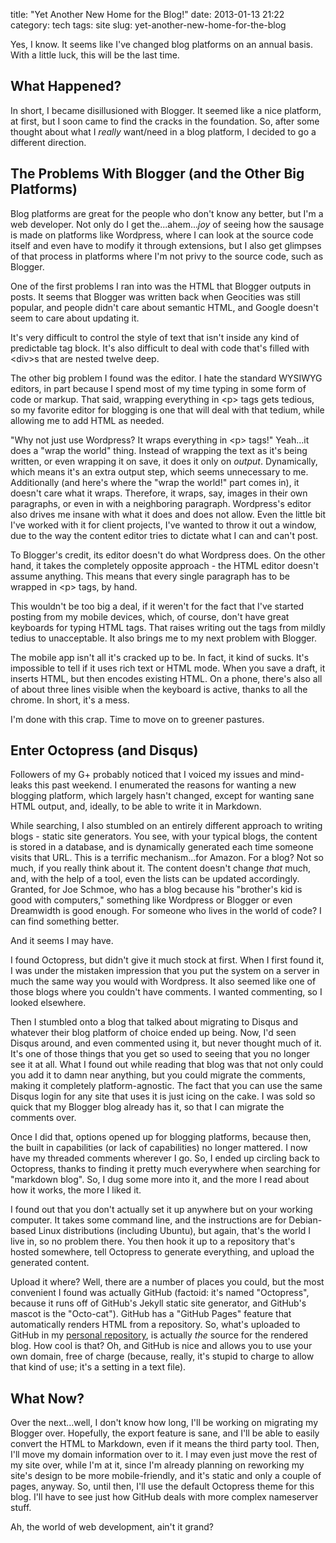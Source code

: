 title: "Yet Another New Home for the Blog!"
date: 2013-01-13 21:22
category: tech
tags: site
slug: yet-another-new-home-for-the-blog

Yes, I know. It seems like I've changed blog platforms on an annual basis. With a little luck, this will be the last time. 

## What Happened?

In short, I became disillusioned with Blogger. It seemed like a nice platform, at first, but I soon came to find the cracks in the foundation. So, after some thought about what I *really* want/need in a blog platform, I decided to go a different direction.
<!-- more -->
## The Problems With Blogger (and the Other Big Platforms)

Blog platforms are great for the people who don't know any better, but I'm a web developer. Not only do I get the...ahem...*joy* of seeing how the sausage is made on platforms like Wordpress, where I can look at the source code itself and even have to modify it through extensions, but I also get glimpses of that process in platforms where I'm not privy to the source code, such as Blogger.

One of the first problems I ran into was the HTML that Blogger outputs in posts. It seems that Blogger was written back when Geocities was still popular, and people didn't care about semantic HTML, and Google doesn't seem to care about updating it.

It's very difficult to control the style of text that isn't inside any kind of predictable tag block. It's also difficult to deal with code that's filled with &lt;div&gt;s that are nested twelve deep.

The other big problem I found was the editor. I hate the standard WYSIWYG editors, in part because I spend most of my time typing in some form of code or markup. That said, wrapping everything in &lt;p&gt; tags gets tedious, so my favorite editor for blogging is one that will deal with that tedium, while allowing me to add HTML as needed.

"Why not just use Wordpress? It wraps everything in &lt;p&gt; tags!" Yeah...it does a "wrap the world" thing. Instead of wrapping the text as it's being written, or even wrapping it on save, it does it only on *output*. Dynamically, which means it's an extra output step, which seems unnecessary to me. Additionally (and here's where the "wrap the world!" part comes in), it doesn't care what it wraps. Therefore, it wraps, say, images in their own paragraphs, or even in with a neighboring paragraph. Wordpress's editor also drives me insane with what it does and does not allow. Even the little bit I've worked with it for client projects, I've wanted to throw it out a window, due to the way the content editor tries to dictate what I can and can't post.

To Blogger's credit, its editor doesn't do what Wordpress does. On the other hand, it takes the completely opposite approach - the HTML editor doesn't assume anything. This means that every single paragraph has to be wrapped in &lt;p&gt; tags, by hand.

This wouldn't be too big a deal, if it weren't for the fact that I've started posting from my mobile devices, which, of course, don't have great keyboards for typing HTML tags. That raises writing out the tags from mildly tedius to unacceptable. It also brings me to my next problem with Blogger.

The mobile app isn't all it's cracked up to be. In fact, it kind of sucks. It's impossible to tell if it uses rich text or HTML mode. When you save a draft, it inserts HTML, but then encodes existing HTML. On a phone, there's also all of about three lines visible when the keyboard is active, thanks to all the chrome. In short, it's a mess.

I'm done with this crap. Time to move on to greener pastures.

## Enter Octopress (and Disqus)

Followers of my G+ probably noticed that I voiced my issues and mind-leaks this past weekend. I enumerated the reasons for wanting a new blogging platform, which largely hasn't changed, except for wanting sane HTML output, and, ideally, to be able to write it in Markdown.

While searching, I also stumbled on an entirely different approach to writing blogs - static site generators. You see, with your typical blogs, the content is stored in a database, and is dynamically generated each time someone visits that URL. This is a terrific mechanism...for Amazon. For a blog? Not so much, if you really think about it. The content doesn't change *that* much, and, with the help of a tool, even the lists can be updated accordingly. Granted, for Joe Schmoe, who has a blog because his "brother's kid is good with computers," something like Wordpress or Blogger or even Dreamwidth is good enough. For someone who lives in the world of code? I can find something better.

And it seems I may have.

I found Octopress, but didn't give it much stock at first. When I first found it, I was under the mistaken impression that you put the system on a server in much the same way you would with Wordpress. It also seemed like one of those blogs where you couldn't have comments. I wanted commenting, so I looked elsewhere.

Then I stumbled onto a blog that talked about migrating to Disqus and whatever their blog platform of choice ended up being. Now, I'd seen Disqus around, and even commented using it, but never thought much of it. It's one of those things that you get so used to seeing that you no longer see it at all. What I found out while reading that blog was that not only could you add it to damn near anything, but you could migrate the comments, making it completely platform-agnostic. The fact that you can use the same Disqus login for any site that uses it is just icing on the cake. I was sold so quick that my Blogger blog already has it, so that I can migrate the comments over.

Once I did that, options opened up for blogging platforms, because then, the built in capabilities (or lack of capabilities) no longer mattered. I now have my threaded comments wherever I go. So, I ended up circling back to Octopress, thanks to finding it pretty much everywhere when searching for "markdown blog". So, I dug some more into it, and the more I read about how it works, the more I liked it.

I found out that you don't actually set it up anywhere but on your working computer. It takes some command line, and the instructions are for Debian-based Linux distributions (including Ubuntu), but again, that's the world I live in, so no problem there. You then hook it up to a repository that's hosted somewhere, tell Octopress to generate everything, and upload the generated content.

Upload it where? Well, there are a number of places you could, but the most convenient I found was actually GitHub (factoid: it's named "Octopress", because it runs off of GitHub's Jekyll static site generator, and GitHub's mascot is the "Octo-cat"). GitHub has a "GitHub Pages" feature that automatically renders HTML from a repository. So, what's uploaded to GitHub in my [personal repository](https://github.com/ShaunaGordon/shaunagordon.github.com), is actually *the* source for the rendered blog. How cool is that? Oh, and GitHub is nice and allows you to use your own domain, free of charge (because, really, it's stupid to charge to allow that kind of use; it's a setting in a text file).

## What Now?

Over the next...well, I don't know how long, I'll be working on migrating my Blogger over. Hopefully, the export feature is sane, and I'll be able to easily convert the HTML to Markdown, even if it means the third party tool. Then, I'll move my domain information over to it. I may even just move the rest of my site over, while I'm at it, since I'm already planning on reworking my site's design to be more mobile-friendly, and it's static and only a couple of pages, anyway. So, until then, I'll use the default Octopress theme for this blog. I'll have to see just how GitHub deals with more complex nameserver stuff.

Ah, the world of web development, ain't it grand?